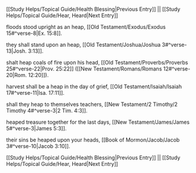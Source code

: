 [[Study Helps/Topical Guide/Health Blessing|Previous Entry]]  ||  [[Study Helps/Topical Guide/Hear, Heard|Next Entry]]

 floods stood upright as an heap, [[Old Testament/Exodus/Exodus 15#^verse-8|Ex. 15:8]].

 they shall stand upon an heap, [[Old Testament/Joshua/Joshua 3#^verse-13|Josh. 3:13]].

 shalt heap coals of fire upon his head, [[Old Testament/Proverbs/Proverbs 25#^verse-22|Prov. 25:22]] ([[New Testament/Romans/Romans 12#^verse-20|Rom. 12:20]]).

 harvest shall be a heap in the day of grief, [[Old Testament/Isaiah/Isaiah 17#^verse-11|Isa. 17:11]].

 shall they heap to themselves teachers, [[New Testament/2 Timothy/2 Timothy 4#^verse-3|2 Tim. 4:3]].

 heaped treasure together for the last days, [[New Testament/James/James 5#^verse-3|James 5:3]].

 their sins be heaped upon your heads, [[Book of Mormon/Jacob/Jacob 3#^verse-10|Jacob 3:10]].

[[Study Helps/Topical Guide/Health Blessing|Previous Entry]]  ||  [[Study Helps/Topical Guide/Hear, Heard|Next Entry]]